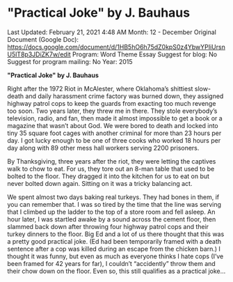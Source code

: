 # "Practical Joke" by J. Bauhaus

Last Updated: February 21, 2021 4:48 AM
Month: 12 - December
Original Document (Google Doc): https://docs.google.com/document/d/1HB5hO6h75dZ0kpS0z4YbwYPIiUrsnU5lT8p3JDiZK7w/edit
Program: Word Theme Essay
Suggest for blog: No
Suggest for program mailing: No
Year: 2015

**"Practical Joke" by J. Bauhaus**

Right after the 1972 Riot in McAlester, where Oklahoma’s shittiest slow-death and daily harassment crime factory was burned down, they assigned highway patrol cops to keep the guards from exacting too much revenge too soon. Two years later, they threw me in there. They stole everybody’s television, radio, and fan, then made it almost impossible to get a book or a magazine that wasn’t about God. We were bored to death and locked into tiny 35 square foot cages with another criminal for more than 23 hours per day. I got lucky enough to be one of three cooks who worked 18 hours per day along with 89 other mess hall workers serving 2200 prisoners.

By Thanksgiving, three years after the riot, they were letting the captives walk to chow to eat. For us, they tore out an 8-man table that used to be bolted to the floor. They dragged it into the kitchen for us to eat on but never bolted down again. Sitting on it was a tricky balancing act.

We spent almost two days baking real turkeys. They had bones in them, if you can remember that. I was so tired by the time that the line was serving that I climbed up the ladder to the top of a store room and fell asleep. An hour later, I was startled awake by a sound across the cement floor, then slammed back down after throwing four highway patrol cops and their turkey dinners to the floor. Big Ed and a lot of us there thought that this was a pretty good practical joke. (Ed had been temporarily framed with a death sentence after a cop was killed during an escape from the chicken barn.) I thought it was funny, but even as much as everyone thinks I hate cops (I’ve been framed for 42 years for far), I couldn’t “accidently” throw them and their chow down on the floor. Even so, this still qualifies as a practical joke…